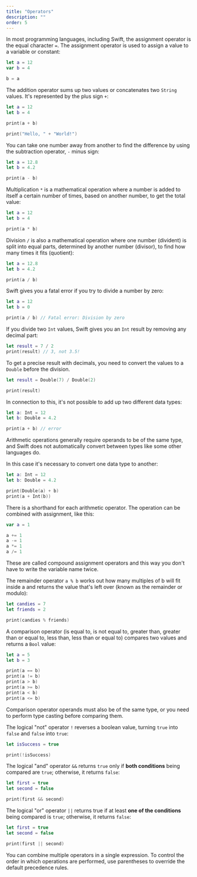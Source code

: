 ```yaml
---
title: "Operators"
description: ""
order: 5
---
```


In most programming languages, including Swift, the assignment operator is the equal character `=`. The assignment operator is used to assign a value to a variable or constant:

```swift
let a = 12
var b = 4

b = a
```

The addition operator sums up two values or concatenates two `String` values. It's represented by the plus sign `+`:

```swift
let a = 12
let b = 4

print(a + b)

print("Hello, " + "World!")
```

You can take one number away from another to find the difference by using the subtraction operator, `-` minus sign:

```swift
let a = 12.8
let b = 4.2

print(a - b)
```

Multiplication `*` is a mathematical operation where a number is added to itself a certain number of times, based on another number, to get the total value:

```swift
let a = 12
let b = 4

print(a * b)
```

Division `/` is also a mathematical operation where one number (divident) is split into equal parts, determined by another number (divisor), to find how many times it fits (quotient):

```swift
let a = 12.8 
let b = 4.2

print(a / b)
```

Swift gives you a fatal error if you try to divide a number by zero:

```swift
let a = 12
let b = 0

print(a / b) // Fatal error: Division by zero
```

If you divide two `Int` values, Swift gives you an `Int` result by removing any decimal part:

```swift 
let result = 7 / 2
print(result) // 3, not 3.5!
```

To get a precise result with decimals, you need to convert the values to a `Double` before the division. 

```swift
let result = Double(7) / Double(2)

print(result)
```

In connection to this, it's not possible to add up two different data types:

```swift
let a: Int = 12
let b: Double = 4.2

print(a + b) // error
```

Arithmetic operations generally require operands to be of the same type, and Swift does not automatically convert between types like some other languages do.

In this case it's necessary to convert one data type to another:

```swift
let a: Int = 12
let b: Double = 4.2

print(Double(a) + b) 
print(a + Int(b))
```

There is a shorthand for each arithmetic operator. The operation can be combined with assignment, like this:

```swift
var a = 1

a += 1
a -= 1
a *= 1
a /= 1
```

These are called compound assignment operators and this way you don't have to write the variable name twice. 

The remainder operator `a % b` works out how many multiples of b will fit inside a and returns the value that's left over (known as the remainder or modulo):

```swift
let candies = 7
let friends = 2

print(candies % friends)
```

A comparison operator (is equal to, is not equal to, greater than, greater than or equal to, less than, less than or equal to) compares two values and returns a `Bool` value:

```swift
let a = 5
let b = 3

print(a == b)
print(a != b)
print(a > b)
print(a >= b)
print(a < b)
print(a <= b)
```

Comparison operator operands must also be of the same type, or you need to perform type casting before comparing them.

The logical "not" operator `!` reverses a boolean value, turning `true` into `false` and `false` into `true`:

```swift
let isSuccess = true

print(!isSuccess)
```

The logical "and" operator `&&` returns `true` only if **both conditions** being compared are `true`; otherwise, it returns `false`:

```swift
let first = true
let second = false

print(first && second)
```

The logical "or" operator `||` returns true if at least **one of the conditions** being compared is `true`; otherwise, it returns `false`:

```swift
let first = true
let second = false

print(first || second)
```

You can combine multiple operators in a single expression. To control the order in which operations are performed, use parentheses to override the default precedence rules.
